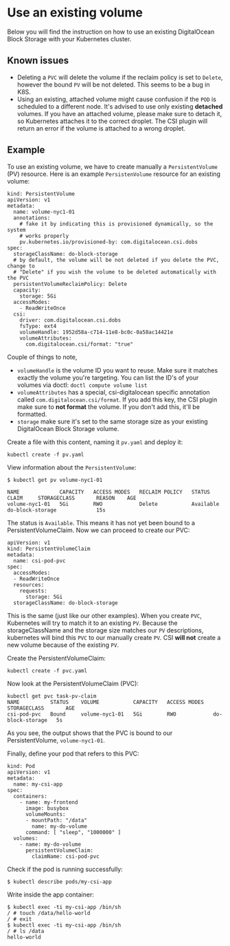# Use an existing volume

Below you will find the instruction on how to use an existing DigitalOcean Block
Storage with your Kubernetes cluster.

## Known issues

* Deleting a `PVC` will delete the volume if the reclaim policy is set
to `Delete`, however the bound `PV` will be not deleted. This seems to be a
bug in K8S.
* Using an existing, attached volume might cause confusion if the `POD` is
scheduled to a different node. It's advised to use only existing **detached**
volumes. If you have an attached volume, please make sure to detach it, so
Kubernetes attaches it to the correct droplet. The CSI plugin will return an
error if the volume is attached to a wrong droplet.

## Example

To use an existing volume, we have to create manually a `PersistentVolume` (PV)
resource. Here is an example `PersistenVolume` resource for an existing volume:

```
kind: PersistentVolume
apiVersion: v1
metadata:
  name: volume-nyc1-01
  annotations:
    # fake it by indicating this is provisioned dynamically, so the system
    # works properly
    pv.kubernetes.io/provisioned-by: com.digitalocean.csi.dobs
spec:
  storageClassName: do-block-storage
  # by default, the volume will be not deleted if you delete the PVC, change to
  # "Delete" if you wish the volume to be deleted automatically with the PVC
  persistentVolumeReclaimPolicy: Delete
  capacity:
    storage: 5Gi
  accessModes:
    - ReadWriteOnce
  csi:
    driver: com.digitalocean.csi.dobs
    fsType: ext4
    volumeHandle: 1952d58a-c714-11e8-bc0c-0a58ac14421e
    volumeAttributes:
      com.digitalocean.csi/format: "true"
```

Couple of things to note,

* `volumeHandle` is the volume ID you want to reuse. Make sure it matches exactly the volume you're targeting. You can list the ID's of your volumes via doctl: `doctl compute volume list`
* `volumeAttributes` has a special, csi-digitalocean specific annotation called `com.digitalocean.csi/format`. If you add this key, the CSI plugin make sure to **not format** the volume. If you don't add this, it'll be formatted.
* `storage` make sure it's set to the same storage size as your existing DigitalOcean Block Storage volume.

Create a file with this content, naming it `pv.yaml` and deploy it:

```
kubectl create -f pv.yaml
```

View information about the `PersistentVolume`:

```
$ kubectl get pv volume-nyc1-01

NAME             CAPACITY   ACCESS MODES   RECLAIM POLICY   STATUS      CLAIM     STORAGECLASS       REASON    AGE
volume-nyc1-01   5Gi        RWO            Delete           Available             do-block-storage             15s
```

The status is `Available`. This means it has not yet been bound to a
PersistentVolumeClaim. Now we can proceed to create our PVC:


```
apiVersion: v1
kind: PersistentVolumeClaim
metadata:
  name: csi-pod-pvc
spec:
  accessModes:
  - ReadWriteOnce
  resources:
    requests:
      storage: 5Gi
  storageClassName: do-block-storage
```

This is the same (just like our other examples). When you create `PVC`,
Kubernetes will try to match it to an existing `PV`. Because the
storageClassName and the storage size matches our `PV` descriptions, kubernetes
will bind this `PVC` to our manually create `PV`. CSI **will not** create a new
volume because of the existing `PV`.

Create the PersistentVolumeClaim:

```
kubectl create -f pvc.yaml
```

Now look at the PersistentVolumeClaim (PVC):

```
kubectl get pvc task-pv-claim
NAME          STATUS    VOLUME           CAPACITY   ACCESS MODES   STORAGECLASS       AGE
csi-pod-pvc   Bound     volume-nyc1-01   5Gi        RWO            do-block-storage   5s
```

As you see, the output shows that the PVC is bound to our PersistentVolume, `volume-nyc1-01`.

Finally, define your pod that refers to this PVC:

```
kind: Pod
apiVersion: v1
metadata:
  name: my-csi-app
spec:
  containers:
    - name: my-frontend
      image: busybox
      volumeMounts:
      - mountPath: "/data"
        name: my-do-volume
      command: [ "sleep", "1000000" ]
  volumes:
    - name: my-do-volume
      persistentVolumeClaim:
        claimName: csi-pod-pvc 
```


Check if the pod is running successfully:


```
$ kubectl describe pods/my-csi-app
```

Write inside the app container:

```
$ kubectl exec -ti my-csi-app /bin/sh
/ # touch /data/hello-world
/ # exit
$ kubectl exec -ti my-csi-app /bin/sh
/ # ls /data
hello-world
```
